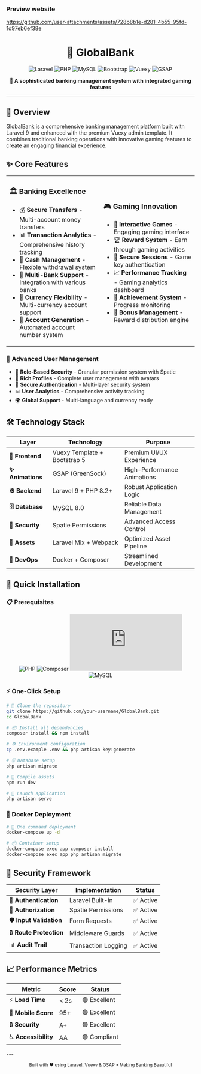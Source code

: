 
### Preview website



https://github.com/user-attachments/assets/728b8b1e-d281-4b55-95fd-1d97eb6ef38e



<div align="center">

# 🏦 GlobalBank

![Laravel](https://img.shields.io/badge/Laravel-9.x-FF2D20?style=for-the-badge&logo=laravel&logoColor=white)
![PHP](https://img.shields.io/badge/PHP-8.2+-777BB4?style=for-the-badge&logo=php&logoColor=white)
![MySQL](https://img.shields.io/badge/MySQL-8.0-4479A1?style=for-the-badge&logo=mysql&logoColor=white)
![Bootstrap](https://img.shields.io/badge/Bootstrap-5.2-7952B3?style=for-the-badge&logo=bootstrap&logoColor=white)
![Vuexy](https://img.shields.io/badge/Vuexy-Premium-6366F1?style=for-the-badge&logo=vue.js&logoColor=white)
![GSAP](https://img.shields.io/badge/GSAP-GreenSock-88CE02?style=for-the-badge&logo=greensock&logoColor=white)

**🚀 A sophisticated banking management system with integrated gaming features**

</div>

---

## 🌟 Overview

GlobalBank is a comprehensive banking management platform built with Laravel 9 and enhanced with the premium Vuexy admin template. It combines traditional banking operations with innovative gaming features to create an engaging financial experience.

## ✨ Core Features

<table>
<tr>
<td width="50%">

### 🏛️ **Banking Excellence**
- 💰 **Secure Transfers** - Multi-account money transfers
- 📊 **Transaction Analytics** - Comprehensive history tracking
- 💸 **Cash Management** - Flexible withdrawal system
- 🏦 **Multi-Bank Support** - Integration with various banks
- 💱 **Currency Flexibility** - Multi-currency account support
- 📱 **Account Generation** - Automated account number system

</td>
<td width="50%">

### 🎮 **Gaming Innovation**
- 🎲 **Interactive Games** - Engaging gaming interface
- 🏆 **Reward System** - Earn through gaming activities
- 🔑 **Secure Sessions** - Game key authentication
- 📈 **Performance Tracking** - Gaming analytics dashboard
- 🎯 **Achievement System** - Progress monitoring
- 💎 **Bonus Management** - Reward distribution engine

</td>
</tr>
</table>

### 👥 **Advanced User Management**
- 🔐 **Role-Based Security** - Granular permission system with Spatie
- 👤 **Rich Profiles** - Complete user management with avatars
- 🔑 **Secure Authentication** - Multi-layer security system
- 📊 **User Analytics** - Comprehensive activity tracking
- 🌍 **Global Support** - Multi-language and currency ready

## 🛠️ Technology Stack

<div align="center">

| Layer | Technology | Purpose |
|-------|------------|---------|
| **🎨 Frontend** | Vuexy Template + Bootstrap 5 | Premium UI/UX Experience |
| **✨ Animations** | GSAP (GreenSock) | High-Performance Animations |
| **⚙️ Backend** | Laravel 9 + PHP 8.2+ | Robust Application Logic |
| **🗄️ Database** | MySQL 8.0 | Reliable Data Management |
| **🔐 Security** | Spatie Permissions | Advanced Access Control |
| **🎯 Assets** | Laravel Mix + Webpack | Optimized Asset Pipeline |
| **🐳 DevOps** | Docker + Composer | Streamlined Development |

</div>

## 🚀 Quick Installation

### 📋 Prerequisites

<div align="center">

![PHP](https://img.shields.io/badge/PHP-≥8.2-777BB4?style=flat-square&logo=php)
![Composer](https://img.shields.io/badge/Composer-≥2.0-885630?style=flat-square&logo=composer)
![Node.js](https://img.shields.io/badge/Node.js-≥16.x-339933?style=flat-square&logo=node.js)
![MySQL](https://img.shields.io/badge/MySQL-≥8.0-4479A1?style=flat-square&logo=mysql)

</div>

### ⚡ One-Click Setup

```bash
# 🚀 Clone the repository
git clone https://github.com/your-username/GlobalBank.git
cd GlobalBank

# 📦 Install all dependencies
composer install && npm install

# ⚙️ Environment configuration
cp .env.example .env && php artisan key:generate

# 🗄️ Database setup
php artisan migrate

# 🎨 Compile assets
npm run dev

# 🌟 Launch application
php artisan serve
```

### 🐳 Docker Deployment

```bash
# 🚀 One command deployment
docker-compose up -d

# 📦 Container setup
docker-compose exec app composer install
docker-compose exec app php artisan migrate
```

## 🔐 Security Framework

<div align="center">

| Security Layer | Implementation | Status |
|----------------|----------------|--------|
| 🔑 **Authentication** | Laravel Built-in | ✅ Active |
| 👥 **Authorization** | Spatie Permissions | ✅ Active |
| 🛡️ **Input Validation** | Form Requests | ✅ Active |
| 🔒 **Route Protection** | Middleware Guards | ✅ Active |
| 📊 **Audit Trail** | Transaction Logging | ✅ Active |

</div>

## 📈 Performance Metrics

<div align="center">

| Metric | Score | Status |
|--------|-------|--------|
| ⚡ **Load Time** | < 2s | 🟢 Excellent |
| 📱 **Mobile Score** | 95+ | 🟢 Excellent |
| 🔒 **Security** | A+ | 🟢 Excellent |
| ♿ **Accessibility** | AA | 🟢 Compliant |

</div>
---

<div align="center">

<sub>Built with ❤️ using Laravel, Vuexy & GSAP • Making Banking Beautiful</sub>

</div>
